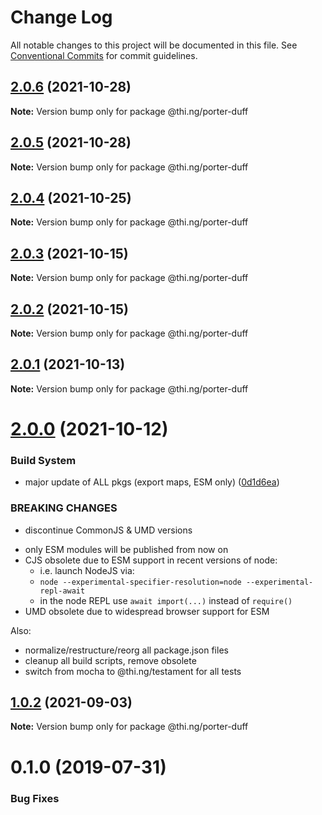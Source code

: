 # Change Log

All notable changes to this project will be documented in this file.
See [Conventional Commits](https://conventionalcommits.org) for commit guidelines.

## [2.0.6](https://github.com/thi-ng/umbrella/compare/@thi.ng/porter-duff@2.0.5...@thi.ng/porter-duff@2.0.6) (2021-10-28)

**Note:** Version bump only for package @thi.ng/porter-duff





## [2.0.5](https://github.com/thi-ng/umbrella/compare/@thi.ng/porter-duff@2.0.4...@thi.ng/porter-duff@2.0.5) (2021-10-28)

**Note:** Version bump only for package @thi.ng/porter-duff





## [2.0.4](https://github.com/thi-ng/umbrella/compare/@thi.ng/porter-duff@2.0.3...@thi.ng/porter-duff@2.0.4) (2021-10-25)

**Note:** Version bump only for package @thi.ng/porter-duff





## [2.0.3](https://github.com/thi-ng/umbrella/compare/@thi.ng/porter-duff@2.0.2...@thi.ng/porter-duff@2.0.3) (2021-10-15)

**Note:** Version bump only for package @thi.ng/porter-duff





## [2.0.2](https://github.com/thi-ng/umbrella/compare/@thi.ng/porter-duff@2.0.1...@thi.ng/porter-duff@2.0.2) (2021-10-15)

**Note:** Version bump only for package @thi.ng/porter-duff





## [2.0.1](https://github.com/thi-ng/umbrella/compare/@thi.ng/porter-duff@2.0.0...@thi.ng/porter-duff@2.0.1) (2021-10-13)

**Note:** Version bump only for package @thi.ng/porter-duff





# [2.0.0](https://github.com/thi-ng/umbrella/compare/@thi.ng/porter-duff@1.0.2...@thi.ng/porter-duff@2.0.0) (2021-10-12)


### Build System

* major update of ALL pkgs (export maps, ESM only) ([0d1d6ea](https://github.com/thi-ng/umbrella/commit/0d1d6ea9fab2a645d6c5f2bf2591459b939c09b6))


### BREAKING CHANGES

* discontinue CommonJS & UMD versions

- only ESM modules will be published from now on
- CJS obsolete due to ESM support in recent versions of node:
  - i.e. launch NodeJS via:
  - `node --experimental-specifier-resolution=node --experimental-repl-await`
  - in the node REPL use `await import(...)` instead of `require()`
- UMD obsolete due to widespread browser support for ESM

Also:
- normalize/restructure/reorg all package.json files
- cleanup all build scripts, remove obsolete
- switch from mocha to @thi.ng/testament for all tests






##  [1.0.2](https://github.com/thi-ng/umbrella/compare/@thi.ng/porter-duff@1.0.1...@thi.ng/porter-duff@1.0.2) (2021-09-03) 

**Note:** Version bump only for package @thi.ng/porter-duff 

#  0.1.0 (2019-07-31) 

###  Bug Fixes
